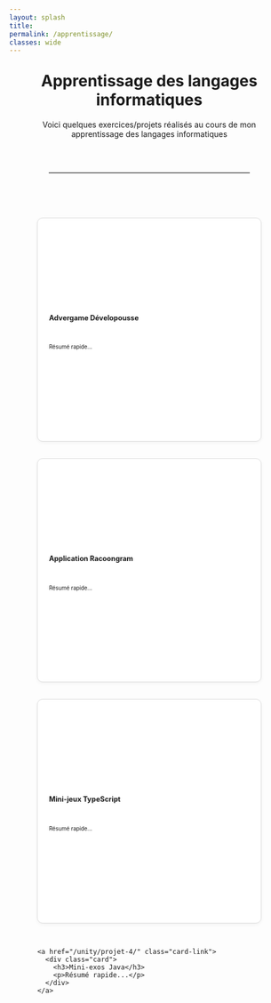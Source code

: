 ```yaml
---
layout: splash
title:
permalink: /apprentissage/
classes: wide
---
```

<style>
  .card-grid {
    display: grid;
    grid-template-columns: repeat(auto-fit, minmax(250px, 1fr));
    gap: 30px;
    padding: 20px 0;
  }

  .card-link {
    text-decoration: none;
    color: inherit;
  }

  .card {
    aspect-ratio: 1 / 1; /* rend les cartes carrées */
    border: 1px solid #ddd;
    border-radius: 10px;
    padding: 20px;
    background: white;
    box-shadow: 0 2px 6px rgba(0,0,0,0.05);
    transition: transform 0.2s, box-shadow 0.2s;
    display: flex;
    flex-direction: column;
    justify-content: center;
  }

  .card:hover {
    transform: translateY(-5px) scale(1.03);
    box-shadow: 0 6px 12px rgba(0,0,0,0.1);
  }
  .card p{
    font-size: 0.7em;
  }
  .card h3{
    font-size: 0.9em;
    margin-bottom: 30px;
  }
</style>

<div style="width: 80%; margin: 0 auto;">
<h1 style="text-align: center;margin-top: 30px;">Apprentissage des langages informatiques</h1>

<p style="text-align: center;">Voici quelques exercices/projets réalisés au cours de mon apprentissage des langages informatiques</p>

<hr style="border: none; border-top: 1px solid #ccc; margin: 60px auto; width: 90%;" />



<div class="card-grid">

  <!-- Carte 1 -->
  <a href="/unity/projet-1/" class="card-link">
    <div class="card">
      <h3>Advergame Dévelopousse</h3>
      <p>Résumé rapide...</p>
    </div>
  </a>

  <!-- Carte 2 -->
  <a href="/unity/projet-2/" class="card-link">
    <div class="card">
      <h3>Application Racoongram</h3>
      <p>Résumé rapide...</p>
    </div>
  </a>

  <!-- Carte 3 -->
  <a href="/unity/projet-3/" class="card-link">
    <div class="card">
      <h3>Mini-jeux TypeScript</h3>
      <p>Résumé rapide...</p>
    </div>
  </a>

  <!-- Carte 4 -->
    <a href="/unity/projet-4/" class="card-link">
      <div class="card">
        <h3>Mini-exos Java</h3>
        <p>Résumé rapide...</p>
      </div>
    </a>
</div>

</div>


